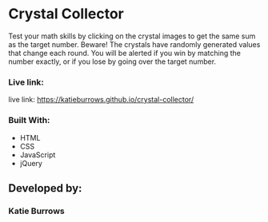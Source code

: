 # Crystal Collector

Test your math skills by clicking on the crystal images to get the same sum as the target number.  Beware!  The crystals have randomly generated values that change each round.  You will be alerted if you win by matching the number exactly, or if you lose by going over the target number.

### Live link:
live link: https://katieburrows.github.io/crystal-collector/

### Built With:
* HTML
* CSS
* JavaScript
* jQuery

## Developed by:

### Katie Burrows

